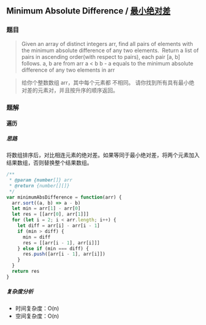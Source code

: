 ## Minimum Absolute Difference / [最小绝对差](https://leetcode-cn.com/problems/minimum-absolute-difference/)
### 题目
> Given an array of distinct integers arr, find all pairs of elements with the minimum absolute difference of any two elements. 
Return a list of pairs in ascending order(with respect to pairs), each pair [a, b] follows.
a, b are from arr
a < b
b - a equals to the minimum absolute difference of any two elements in arr

> 给你个整数数组 arr，其中每个元素都 不相同。
请你找到所有具有最小绝对差的元素对，并且按升序的顺序返回。

### 题解
#### 遍历
##### 思路
将数组排序后，对比相连元素的绝对差。如果等同于最小绝对差，将两个元素加入结果数组，否则替换整个结果数组。

```js
/**
 * @param {number[]} arr
 * @return {number[][]}
 */
var minimumAbsDifference = function(arr) {
  arr.sort((a, b) => a - b)
  let min = arr[1] - arr[0]
  let res = [[arr[0], arr[1]]]
  for (let i = 2; i < arr.length; i++) {
    let diff = arr[i] - arr[i - 1]
    if (min > diff) {
      min = diff
      res = [[arr[i - 1], arr[i]]]
    } else if (min === diff) {
      res.push([arr[i - 1], arr[i]])
    }
  }
  return res
}
```

##### 复杂度分析
+ 时间复杂度：O(n)
+ 空间复杂度：O(n)